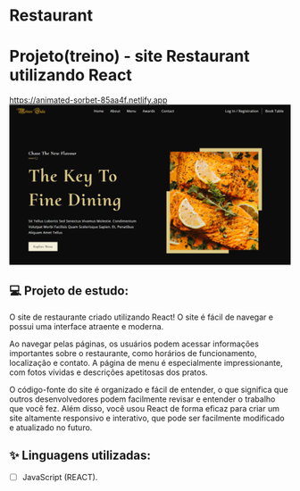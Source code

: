 # Restaurant


# Projeto(treino) - site Restaurant utilizando React

https://animated-sorbet-85aa4f.netlify.app
![Blog OPENIA](https://github.com/FialaMoises/Restaurant/blob/main/imagem_2023-03-06_114101293.png)

## 💻 Projeto de estudo:

O site de restaurante criado utilizando React! O site é fácil de navegar e possui uma interface atraente e moderna.

Ao navegar pelas páginas, os usuários podem acessar informações importantes sobre o restaurante, como horários de funcionamento, localização e contato. A página de menu é especialmente impressionante, com fotos vívidas e descrições apetitosas dos pratos.

O código-fonte do site é organizado e fácil de entender, o que significa que outros desenvolvedores podem facilmente revisar e entender o trabalho que você fez. Além disso, você usou React de forma eficaz para criar um site altamente responsivo e interativo, que pode ser facilmente modificado e atualizado no futuro.

## ✨ Linguagens utilizadas:

-   [ ] JavaScript (REACT).

